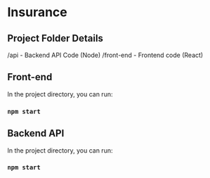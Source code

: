 # Insurance

## Project Folder Details

/api - Backend API Code (Node)
/front-end - Frontend code (React)

## Front-end

In the project directory, you can run:
### `npm start`


## Backend API

In the project directory, you can run:
### `npm start`
